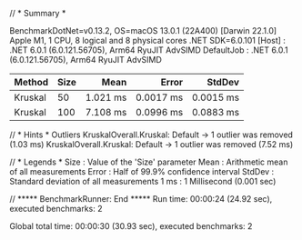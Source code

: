// * Summary *

BenchmarkDotNet=v0.13.2, OS=macOS 13.0.1 (22A400) [Darwin 22.1.0]
Apple M1, 1 CPU, 8 logical and 8 physical cores
.NET SDK=6.0.101
  [Host]     : .NET 6.0.1 (6.0.121.56705), Arm64 RyuJIT AdvSIMD
  DefaultJob : .NET 6.0.1 (6.0.121.56705), Arm64 RyuJIT AdvSIMD


|  Method | Size |     Mean |     Error |    StdDev |
|-------- |----- |---------:|----------:|----------:|
| Kruskal |   50 | 1.021 ms | 0.0017 ms | 0.0015 ms |
| Kruskal |  100 | 7.108 ms | 0.0996 ms | 0.0883 ms |

// * Hints *
Outliers
  KruskalOverall.Kruskal: Default -> 1 outlier  was  removed (1.03 ms)
  KruskalOverall.Kruskal: Default -> 1 outlier  was  removed (7.52 ms)

// * Legends *
  Size   : Value of the 'Size' parameter
  Mean   : Arithmetic mean of all measurements
  Error  : Half of 99.9% confidence interval
  StdDev : Standard deviation of all measurements
  1 ms   : 1 Millisecond (0.001 sec)

// ***** BenchmarkRunner: End *****
Run time: 00:00:24 (24.92 sec), executed benchmarks: 2

Global total time: 00:00:30 (30.93 sec), executed benchmarks: 2
